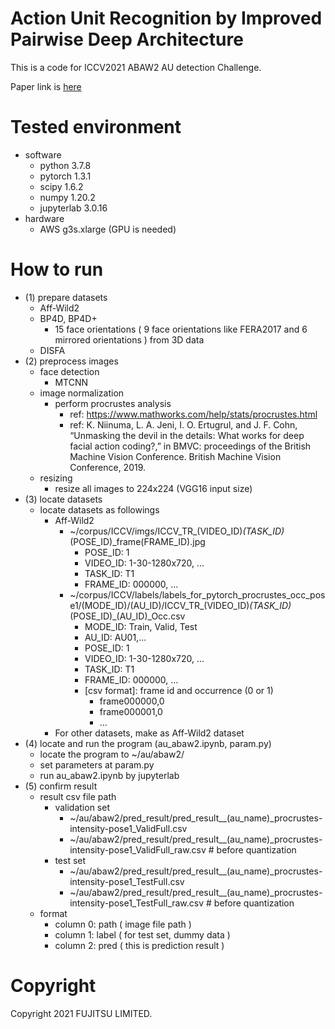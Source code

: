 # Action Unit Recognition by Improved Pairwise Deep Architecture
This is a code for ICCV2021 ABAW2 AU detection Challenge.

Paper link is [here](https://)

# Tested environment
- software
  - python 3.7.8
  - pytorch 1.3.1
  - scipy 1.6.2
  - numpy 1.20.2
  - jupyterlab 3.0.16
- hardware
  - AWS g3s.xlarge (GPU is needed)

# How to run
- (1) prepare datasets
  - Aff-Wild2
  - BP4D, BP4D+
    - 15 face orientations ( 9 face orientations like FERA2017 and 6 mirrored orientations ) from 3D data
  - DISFA
- (2) preprocess images
  - face detection
    - MTCNN
  - image normalization
    - perform procrustes analysis
      - ref: https://www.mathworks.com/help/stats/procrustes.html
      - ref: K. Niinuma, L. A. Jeni, I. O. Ertugrul, and J. F. Cohn, “Unmasking the devil in the details: What works for deep facial action coding?,” in BMVC: proceedings of the British Machine Vision Conference. British Machine Vision Conference, 2019.
  - resizing
    - resize all images to 224x224 (VGG16 input size)
- (3) locate datasets
  - locate datasets as followings
    - Aff-Wild2
      - ~/corpus/ICCV/imgs/ICCV_TR_(VIDEO_ID)_(TASK_ID)_(POSE_ID)_frame(FRAME_ID).jpg
        - POSE_ID: 1
        - VIDEO_ID: 1-30-1280x720, ...
        - TASK_ID: T1
        - FRAME_ID: 000000, ...
      - ~/corpus/ICCV/labels/labels_for_pytorch_procrustes_occ_pose1/(MODE_ID)/(AU_ID)/ICCV_TR_(VIDEO_ID)_(TASK_ID)_(POSE_ID)_(AU_ID)_Occ.csv
        - MODE_ID: Train, Valid, Test
        - AU_ID: AU01,...
        - POSE_ID: 1
        - VIDEO_ID: 1-30-1280x720, ...
        - TASK_ID: T1
        - FRAME_ID: 000000, ...
        - [csv format]: frame id and occurrence (0 or 1)
           - frame000000,0
           - frame000001,0
           - ...
    - For other datasets, make as Aff-Wild2 dataset
- (4) locate and run the program (au_abaw2.ipynb, param.py)
  - locate the program to ~/au/abaw2/
  - set parameters at param.py
  - run au_abaw2.ipynb by jupyterlab
- (5) confirm result
  - result csv file path
    - validation set
      - ~/au/abaw2/pred_result/pred_result__(au_name)_procrustes-intensity-pose1_ValidFull.csv
      - ~/au/abaw2/pred_result/pred_result__(au_name)_procrustes-intensity-pose1_ValidFull_raw.csv  # before quantization
    - test set
      - ~/au/abaw2/pred_result/pred_result__(au_name)_procrustes-intensity-pose1_TestFull.csv
      - ~/au/abaw2/pred_result/pred_result__(au_name)_procrustes-intensity-pose1_TestFull_raw.csv  # before quantization
  - format
    - column 0: path ( image file path )
    - column 1: label ( for test set, dummy data )
    - column 2: pred ( this is prediction result )

# Copyright
Copyright 2021 FUJITSU LIMITED.

